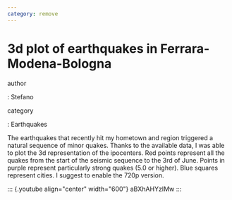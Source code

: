 ```yaml
---
category: remove
---
```

3d plot of earthquakes in Ferrara-Modena-Bologna
================================================

author

:   Stefano

category

:   Earthquakes

The earthquakes that recently hit my hometown and region triggered a
natural sequence of minor quakes. Thanks to the available data, I was
able to plot the 3d representation of the ipocenters. Red points
represent all the quakes from the start of the seismic sequence to the
3rd of June. Points in purple represent particularly strong quakes (5.0
or higher). Blue squares represent cities. I suggest to enable the 720p
version.

::: {.youtube align="center" width="600"}
aBXhAHYzIMw
:::
